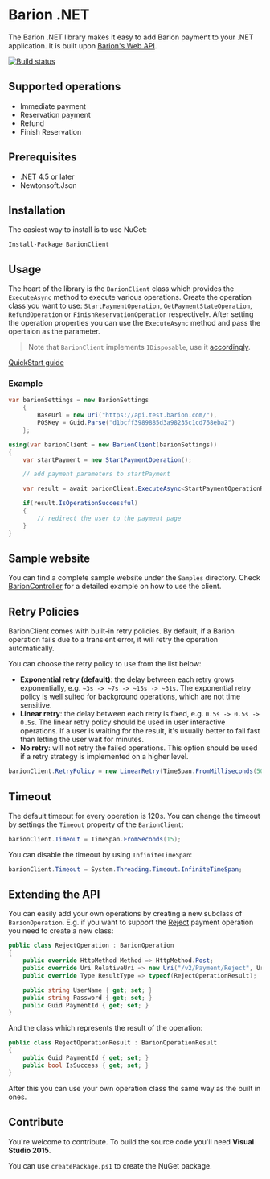 # Barion .NET

The Barion .NET library makes it easy to add Barion payment to your .NET application. It is built upon [Barion's Web API](https://doksi.barion.com/).

[![Build status](https://ci.appveyor.com/api/projects/status/ixe1udvb57sbh0hv/branch/master?svg=true)](https://ci.appveyor.com/project/szelpe/barion-dotnet/branch/master)

## Supported operations

- Immediate payment
- Reservation payment
- Refund
- Finish Reservation

## Prerequisites

- .NET 4.5 or later
- Newtonsoft.Json

## Installation

The easiest way to install is to use NuGet:

```
Install-Package BarionClient
```

## Usage

The heart of the library is the `BarionClient` class which provides the `ExecuteAsync` method to execute various operations.
Create the operation class you want to use: `StartPaymentOperation`, `GetPaymentStateOperation`, `RefundOperation` or `FinishReservationOperation` respectively.
After setting the operation properties you can use the `ExecuteAsync` method and pass the opertaion as the parameter.

> Note that `BarionClient` implements `IDisposable`, use it [accordingly](https://msdn.microsoft.com/en-us/library/yh598w02.aspx).

[QuickStart guide](https://github.com/szelpe/barion-dotnet/blob/master/QuickStart.md)

### Example

``` csharp
var barionSettings = new BarionSettings
    {
        BaseUrl = new Uri("https://api.test.barion.com/"),
        POSKey = Guid.Parse("d1bcff3989885d3a98235c1cd768eba2")
    };

using(var barionClient = new BarionClient(barionSettings))
{
	var startPayment = new StartPaymentOperation();

	// add payment parameters to startPayment

	var result = await barionClient.ExecuteAsync<StartPaymentOperationResult>(startPayment);

	if(result.IsOperationSuccessful)
	{
		// redirect the user to the payment page
	}
}
```

## Sample website

You can find a complete sample website under the `Samples` directory. Check [BarionController](https://github.com/szelpe/barion-dotnet/blob/master/Samples/SampleWebsite/Controllers/BarionController.cs) for a detailed example on how to use the client.

## Retry Policies

BarionClient comes with built-in retry policies. By default, if a Barion operation fails due to a transient error, it will retry the operation automatically.

You can choose the retry policy to use from the list below:

- **Exponential retry (default)**: the delay between each retry grows exponentially, e.g. `~3s -> ~7s -> ~15s -> ~31s`. The exponential retry policy is well suited for background operations, which are not time sensitive.
- **Linear retry**: the delay between each retry is fixed, e.g. `0.5s -> 0.5s -> 0.5s`. The linear retry policy should be used in user interactive operations. If a user is waiting for the result, it's usually better to fail fast than letting the user wait for minutes.
- **No retry**: will not retry the failed operations. This option should be used if a retry strategy is implemented on a higher level.

``` csharp
barionClient.RetryPolicy = new LinearRetry(TimeSpan.FromMilliseconds(500), 3);
```

## Timeout

The default timeout for every operation is 120s. You can change the timeout by settings the `Timeout` property of the `BarionClient`:

``` csharp
barionClient.Timeout = TimeSpan.FromSeconds(15);
```

You can disable the timeout by using `InfiniteTimeSpan`:

``` csharp
barionClient.Timeout = System.Threading.Timeout.InfiniteTimeSpan;
```

## Extending the API

You can easily add your own operations by creating a new subclass of `BarionOperation`. E.g. if you want to support the [Reject](https://doksi.barion.com/Payment-Reject-v2) payment operation you need to create a new class:

``` csharp
public class RejectOperation : BarionOperation
{
    public override HttpMethod Method => HttpMethod.Post;
    public override Uri RelativeUri => new Uri("/v2/Payment/Reject", UriKind.Relative);
    public override Type ResultType => typeof(RejectOperationResult);

    public string UserName { get; set; }
    public string Password { get; set; }
    public Guid PaymentId { get; set; }
}
```

And the class which represents the result of the operation:

``` csharp
public class RejectOperationResult : BarionOperationResult
{
    public Guid PaymentId { get; set; }
    public bool IsSuccess { get; set; }
}
```

After this you can use your own operation class the same way as the built in ones.

## Contribute

You're welcome to contribute. To build the source code you'll need **Visual Studio 2015**.

You can use `createPackage.ps1` to create the NuGet package.